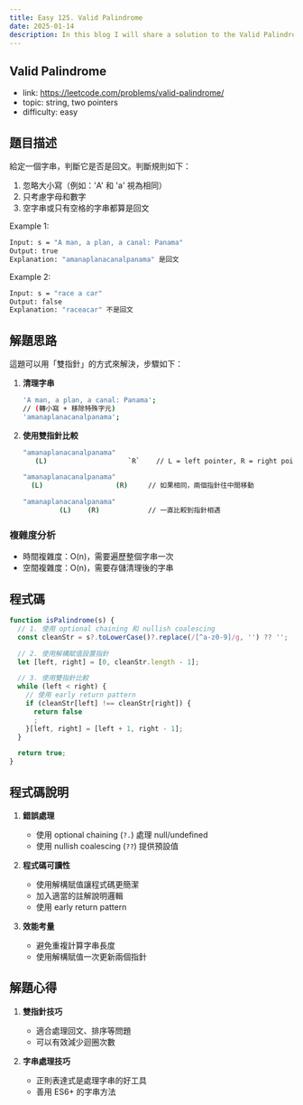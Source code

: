```yaml
---
title: Easy 125. Valid Palindrome
date: 2025-01-14
description: In this blog I will share a solution to the Valid Palindrome problem.
---
```


## Valid Palindrome

- link: https://leetcode.com/problems/valid-palindrome/
- topic: string, two pointers
- difficulty: easy

## 題目描述

給定一個字串，判斷它是否是回文。判斷規則如下：

1. 忽略大小寫（例如：'A' 和 'a' 視為相同）
2. 只考慮字母和數字
3. 空字串或只有空格的字串都算是回文

Example 1:

```bash
Input: s = "A man, a plan, a canal: Panama"
Output: true
Explanation: "amanaplanacanalpanama" 是回文
```

Example 2:

```bash
Input: s = "race a car"
Output: false
Explanation: "raceacar" 不是回文
```

## 解題思路

這題可以用「雙指針」的方式來解決，步驟如下：

1. **清理字串**

   ```bash
   'A man, a plan, a canal: Panama';
   // (轉小寫 + 移除特殊字元)
   'amanaplanacanalpanama';
   ```

2. **使用雙指針比較**

   ```bash
   "amanaplanacanalpanama"
      (L)                    `R`    // L = left pointer, R = right pointer

   "amanaplanacanalpanama"
     (L)                  (R)     // 如果相同，兩個指針往中間移動

   "amanaplanacanalpanama"
            (L)    (R)            // 一直比較到指針相遇
   ```

### 複雜度分析

- 時間複雜度：O(n)，需要遍歷整個字串一次
- 空間複雜度：O(n)，需要存儲清理後的字串

## 程式碼

```javascript
function isPalindrome(s) {
  // 1. 使用 optional chaining 和 nullish coalescing
  const cleanStr = s?.toLowerCase()?.replace(/[^a-z0-9]/g, '') ?? '';

  // 2. 使用解構賦值設置指針
  let [left, right] = [0, cleanStr.length - 1];

  // 3. 使用雙指針比較
  while (left < right) {
    // 使用 early return pattern
    if (cleanStr[left] !== cleanStr[right]) {
      return false
      ;
    }[left, right] = [left + 1, right - 1];
  }

  return true;
}
```

## 程式碼說明

1. **錯誤處理**

   - 使用 optional chaining (`?.`) 處理 null/undefined
   - 使用 nullish coalescing (`??`) 提供預設值

2. **程式碼可讀性**

   - 使用解構賦值讓程式碼更簡潔
   - 加入適當的註解說明邏輯
   - 使用 early return pattern

3. **效能考量**
   - 避免重複計算字串長度
   - 使用解構賦值一次更新兩個指針

## 解題心得

1. **雙指針技巧**

   - 適合處理回文、排序等問題
   - 可以有效減少迴圈次數

2. **字串處理技巧**
   - 正則表達式是處理字串的好工具
   - 善用 ES6+ 的字串方法
